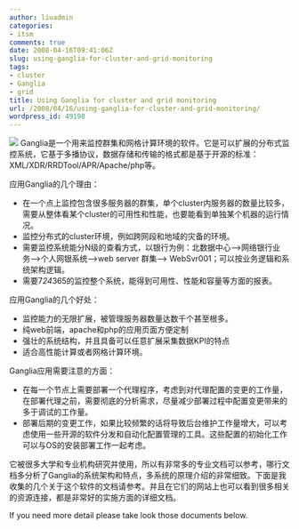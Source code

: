 ```yaml
---
author: liuadmin
categories:
- itsm
comments: true
date: 2008-04-16T09:41:06Z
slug: using-ganglia-for-cluster-and-grid-monitoring
tags:
- cluster
- Ganglia
- grid
title: Using Ganglia for cluster and grid monitoring
url: /2008/04/16/using-ganglia-for-cluster-and-grid-monitoring/
wordpress_id: 49198
---
```


[![](http://www.nowmicro.com/NM_Images/hpc-ganglia-logo.jpg)](http://ganglia.info/) Ganglia是一个用来监控群集和网格计算环境的软件。它是可以扩展的分布式监控系统，它基于多播协议，数据存储和传输的格式都是基于开源的标准：XML/XDR/RRDTool/APR/Apache/php等。

应用Ganglia的几个理由：

  * 在一个点上监控包含很多服务器的群集，单个cluster内服务器的数量比较多，需要从整体看某个cluster的可用性和性能，也要能看到单独某个机器的运行情况。
  * 监控分布式的cluster环境，例如跨网段和地域的灾备的环境。
  * 需要监控系统能分N级的查看方式，以银行为例：北数据中心-->网络银行业务-->个人网银系统-->web server 群集--> WebSvr001；可以按业务逻辑和系统架构逻辑。
  * 需要7*24*365的监控整个系统，能得到可用性、性能和容量等方面的报表。

应用Ganglia的几个好处：

  * 监控能力的无限扩展，被管理服务器数量达数千个甚至根多。
  * 纯web前端，apache和php的应用页面方便定制
  * 强壮的系统结构，并且具备可以任意扩展采集数据KPI的特点
  * 适合高性能计算或者网格计算环境。

Ganglia应用需要注意的方面：

  * 在每一个节点上需要部署一个代理程序，考虑到对代理配置的变更的工作量，在部署代理之前，需要彻底的分析需求，尽量减少部署过程中配置变更带来的多于调试的工作量。
  * 部署后期的变更工作，如果比较频繁的话将导致后台维护工作量增大，可以考虑使用一些开源的软件分发和自动化配置管理的工具。这些配置的初始化工作可以与OS的安装部署工作一起考虑。

它被很多大学和专业机构研究并使用，所以有非常多的专业文档可以参考，哪行文档多分析了Ganglia的系统架构和特点，多系统的原理介绍的非常细致。下面是我收集的几个关于这个软件的文档请参考。并且在它们的网站上也可以看到很多相关的资源连接，都是非常好的实施方面的详细文档。

If you need more detail please take look those documents below.
